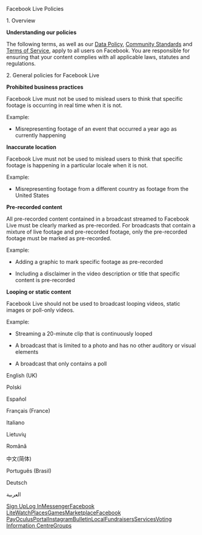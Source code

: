 Facebook Live Policies

1\. Overview

**Understanding our policies**

The following terms, as well as our [Data Policy](https://www.facebook.com/about/privacy/), [Community Standards](https://www.facebook.com/communitystandards/) and [Terms of Service](https://www.facebook.com/legal/terms), apply to all users on Facebook. You are responsible for ensuring that your content complies with all applicable laws, statutes and regulations.

2\. General policies for Facebook Live

**Prohibited business practices**

Facebook Live must not be used to mislead users to think that specific footage is occurring in real time when it is not.

Example:

*   Misrepresenting footage of an event that occurred a year ago as currently happening

**Inaccurate location**

Facebook Live must not be used to mislead users to think that specific footage is happening in a particular locale when it is not.

Example:

*   Misrepresenting footage from a different country as footage from the United States

**Pre-recorded content**

All pre-recorded content contained in a broadcast streamed to Facebook Live must be clearly marked as pre-recorded. For broadcasts that contain a mixture of live footage and pre-recorded footage, only the pre-recorded footage must be marked as pre-recorded.

Example:

*   Adding a graphic to mark specific footage as pre-recorded

*   Including a disclaimer in the video description or title that specific content is pre-recorded

**Looping or static content**

Facebook Live should not be used to broadcast looping videos, static images or poll-only videos.

Example:

*   Streaming a 20-minute clip that is continuously looped

*   A broadcast that is limited to a photo and has no other auditory or visual elements

*   A broadcast that only contains a poll

English (UK)

Polski

Español

Français (France)

Italiano

Lietuvių

Română

中文(简体)

Português (Brasil)

Deutsch

العربية

[Sign Up](https://www.facebook.com/reg/)[Log In](https://www.facebook.com/login/)[Messenger](https://l.facebook.com/l.php?u=https%3A%2F%2Fmessenger.com%2F&h=AT3cFa3Gk8YpX4epKaciYmEC53ZkvGSQB4uxbuy9iNDpTCxKXFzg5LSmfqkCQxqPp2dBGyynC27nLwCSmhBJeqE3TFw4biNygqOwVhbuCixC4F-4LU6muSH1YNH0hMouo5yPhPgwYon_M2D6n-d2_juPzl0F4dfH0pabqw)[Facebook Lite](https://www.facebook.com/lite/)[Watch](https://en-gb.facebook.com/watch/)[Places](https://www.facebook.com/places/)[Games](https://www.facebook.com/games/)[Marketplace](https://www.facebook.com/marketplace/)[Facebook Pay](https://pay.facebook.com/)[Oculus](https://l.facebook.com/l.php?u=https%3A%2F%2Fwww.oculus.com%2F&h=AT3cFa3Gk8YpX4epKaciYmEC53ZkvGSQB4uxbuy9iNDpTCxKXFzg5LSmfqkCQxqPp2dBGyynC27nLwCSmhBJeqE3TFw4biNygqOwVhbuCixC4F-4LU6muSH1YNH0hMouo5yPhPgwYon_M2D6n-d2_juPzl0F4dfH0pabqw)[Portal](https://portal.facebook.com/)[Instagram](https://l.facebook.com/l.php?u=https%3A%2F%2Fwww.instagram.com%2F&h=AT3cFa3Gk8YpX4epKaciYmEC53ZkvGSQB4uxbuy9iNDpTCxKXFzg5LSmfqkCQxqPp2dBGyynC27nLwCSmhBJeqE3TFw4biNygqOwVhbuCixC4F-4LU6muSH1YNH0hMouo5yPhPgwYon_M2D6n-d2_juPzl0F4dfH0pabqw)[Bulletin](https://www.bulletin.com/)[Local](https://www.facebook.com/local/lists/245019872666104/)[Fundraisers](https://www.facebook.com/fundraisers/)[Services](https://www.facebook.com/biz/directory/)[Voting Information Centre](https://www.facebook.com/votinginformationcenter/?entry_point=c2l0ZQ%3D%3D)[Groups](https://www.facebook.com/groups/explore/)
